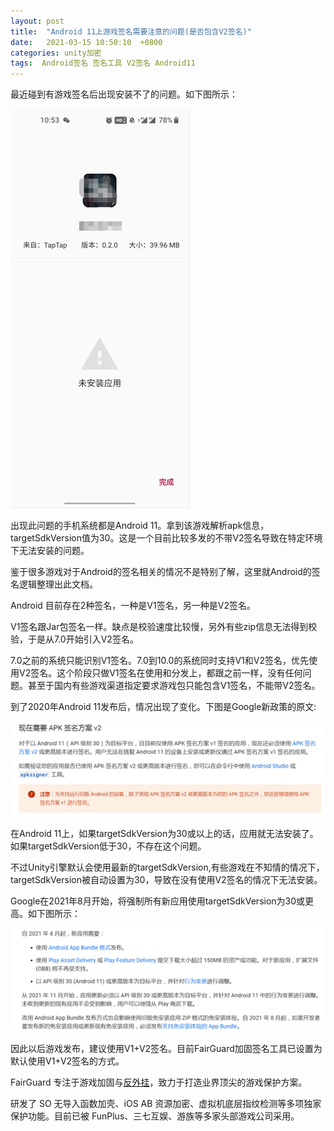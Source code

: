 ```yaml
---
layout: post
title:  "Android 11上游戏签名需要注意的问题(是否包含V2签名)"
date:   2021-03-15 10:50:10  +0800
categories: unity加密
tags:  Android签名 签名工具 V2签名 Android11
---
```


最近碰到有游戏签名后出现安装不了的问题。如下图所示：<!-- more -->

![](/assets/res/202103/315_7.png)

出现此问题的手机系统都是Android 11。拿到该游戏解析apk信息，targetSdkVersion值为30。这是一个目前比较多发的不带V2签名导致在特定环境下无法安装的问题。

鉴于很多游戏对于Android的签名相关的情况不是特别了解，这里就Android的签名逻辑整理出此文档。

Android 目前存在2种签名，一种是V1签名，另一种是V2签名。

V1签名跟Jar包签名一样。缺点是校验速度比较慢，另外有些zip信息无法得到校验，于是从7.0开始引入V2签名。

7.0之前的系统只能识别V1签名。7.0到10.0的系统同时支持V1和V2签名，优先使用V2签名。这个阶段只做V1签名在使用和分发上，都跟之前一样，没有任何问题。甚至于国内有些游戏渠道指定要求游戏包只能包含V1签名，不能带V2签名。

到了2020年Android 11发布后，情况出现了变化。下图是Google新政策的原文:

![315_8](/assets/res/202103/315_8.png)

在Android 11上，如果targetSdkVersion为30或以上的话，应用就无法安装了。如果targetSdkVersion低于30，不存在这个问题。

不过Unity引擎默认会使用最新的targetSdkVersion,有些游戏在不知情的情况下，targetSdkVersion被自动设置为30，导致在没有使用V2签名的情况下无法安装。

Google在2021年8月开始，将强制所有新应用使用targetSdkVersion为30或更高。如下图所示：

![315_9](/assets/res/202103/315_9.png)

因此以后游戏发布，建议使用V1+V2签名。目前FairGuard加固签名工具已设置为默认使用V1+V2签名的方式。

 

FairGuard 专注于游戏加固与[反外挂](https://www.fair-guard.com/index/pro.html?id=361)，致力于打造业界顶尖的游戏保护方案。

研发了 SO 无导入函数加壳、iOS AB 资源加密、虚拟机底层指纹检测等多项独家保护功能。目前已被 FunPlus、三七互娱、游族等多家头部游戏公司采用。